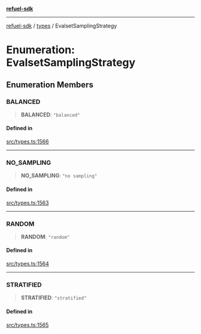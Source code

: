 [**refuel-sdk**](../../README.md)

***

[refuel-sdk](../../modules.md) / [types](../README.md) / EvalsetSamplingStrategy

# Enumeration: EvalsetSamplingStrategy

## Enumeration Members

### BALANCED

> **BALANCED**: `"balanced"`

#### Defined in

[src/types.ts:1566](https://github.com/refuel-ai/refuel-sdk/blob/7a0f1a61ebc96b440ae457740bef10a1f55424fa/src/types.ts#L1566)

***

### NO\_SAMPLING

> **NO\_SAMPLING**: `"no sampling"`

#### Defined in

[src/types.ts:1563](https://github.com/refuel-ai/refuel-sdk/blob/7a0f1a61ebc96b440ae457740bef10a1f55424fa/src/types.ts#L1563)

***

### RANDOM

> **RANDOM**: `"random"`

#### Defined in

[src/types.ts:1564](https://github.com/refuel-ai/refuel-sdk/blob/7a0f1a61ebc96b440ae457740bef10a1f55424fa/src/types.ts#L1564)

***

### STRATIFIED

> **STRATIFIED**: `"stratified"`

#### Defined in

[src/types.ts:1565](https://github.com/refuel-ai/refuel-sdk/blob/7a0f1a61ebc96b440ae457740bef10a1f55424fa/src/types.ts#L1565)
